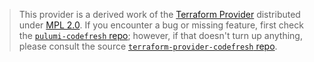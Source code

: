 > This provider is a derived work of the [Terraform Provider](https://github.com/codefresh-io/terraform-provider-codefresh)
> distributed under [MPL 2.0](https://www.mozilla.org/en-US/MPL/2.0/). If you encounter a bug or missing feature,
> first check the [`pulumi-codefresh` repo](https://github.com/pulumiverse/pulumi-qovery/issues); however, if that doesn't turn up anything,
> please consult the source [`terraform-provider-codefresh` repo](https://github.com/codefresh-io/terraform-provider-codefresh/issues).